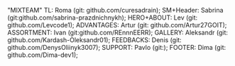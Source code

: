 "MIXTEAM" TL: Roma (git: github.com/curesadrain); SM+Header: Sabrina
(git:github.com/sabrina-prazdnichnykh); HERO+ABOUT: Lev (git:
github.com/Levcode1); ADVANTAGES: Artur (git: github.com/Artur27GOIT);
ASSORTMENT: Ivan (git:github.com/REnnnEERR); GALLERY: Aleksandr (git:
github.com/Kardash-Oleksandr01); FEEDBACKS: Denis (git:
github.com/DenysOliinyk3007); SUPPORT: Pavlo (git:); FOOTER: Dima (git:
github.com/Dima-dev1);
